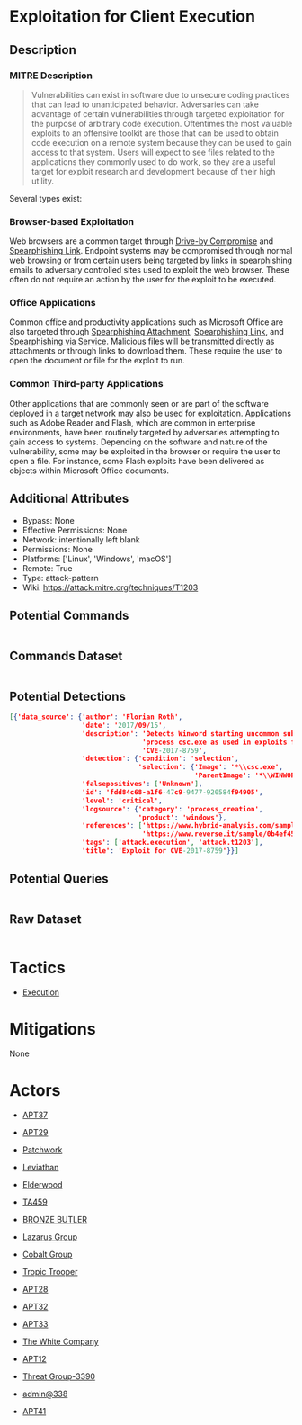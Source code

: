 
# Exploitation for Client Execution

## Description

### MITRE Description

> Vulnerabilities can exist in software due to unsecure coding practices that can lead to unanticipated behavior. Adversaries can take advantage of certain vulnerabilities through targeted exploitation for the purpose of arbitrary code execution. Oftentimes the most valuable exploits to an offensive toolkit are those that can be used to obtain code execution on a remote system because they can be used to gain access to that system. Users will expect to see files related to the applications they commonly used to do work, so they are a useful target for exploit research and development because of their high utility.

Several types exist:

### Browser-based Exploitation

Web browsers are a common target through [Drive-by Compromise](https://attack.mitre.org/techniques/T1189) and [Spearphishing Link](https://attack.mitre.org/techniques/T1192). Endpoint systems may be compromised through normal web browsing or from certain users being targeted by links in spearphishing emails to adversary controlled sites used to exploit the web browser. These often do not require an action by the user for the exploit to be executed.

### Office Applications

Common office and productivity applications such as Microsoft Office are also targeted through [Spearphishing Attachment](https://attack.mitre.org/techniques/T1193), [Spearphishing Link](https://attack.mitre.org/techniques/T1192), and [Spearphishing via Service](https://attack.mitre.org/techniques/T1194). Malicious files will be transmitted directly as attachments or through links to download them. These require the user to open the document or file for the exploit to run.

### Common Third-party Applications

Other applications that are commonly seen or are part of the software deployed in a target network may also be used for exploitation. Applications such as Adobe Reader and Flash, which are common in enterprise environments, have been routinely targeted by adversaries attempting to gain access to systems. Depending on the software and nature of the vulnerability, some may be exploited in the browser or require the user to open a file. For instance, some Flash exploits have been delivered as objects within Microsoft Office documents.

## Additional Attributes

* Bypass: None
* Effective Permissions: None
* Network: intentionally left blank
* Permissions: None
* Platforms: ['Linux', 'Windows', 'macOS']
* Remote: True
* Type: attack-pattern
* Wiki: https://attack.mitre.org/techniques/T1203

## Potential Commands

```

```

## Commands Dataset

```

```

## Potential Detections

```json
[{'data_source': {'author': 'Florian Roth',
                  'date': '2017/09/15',
                  'description': 'Detects Winword starting uncommon sub '
                                 'process csc.exe as used in exploits for '
                                 'CVE-2017-8759',
                  'detection': {'condition': 'selection',
                                'selection': {'Image': '*\\csc.exe',
                                              'ParentImage': '*\\WINWORD.EXE'}},
                  'falsepositives': ['Unknown'],
                  'id': 'fdd84c68-a1f6-47c9-9477-920584f94905',
                  'level': 'critical',
                  'logsource': {'category': 'process_creation',
                                'product': 'windows'},
                  'references': ['https://www.hybrid-analysis.com/sample/0b4ef455e385b750d9f90749f1467eaf00e46e8d6c2885c260e1b78211a51684?environmentId=100',
                                 'https://www.reverse.it/sample/0b4ef455e385b750d9f90749f1467eaf00e46e8d6c2885c260e1b78211a51684?environmentId=100'],
                  'tags': ['attack.execution', 'attack.t1203'],
                  'title': 'Exploit for CVE-2017-8759'}}]
```

## Potential Queries

```json

```

## Raw Dataset

```json

```

# Tactics


* [Execution](../tactics/Execution.md)


# Mitigations

None

# Actors


* [APT37](../actors/APT37.md)

* [APT29](../actors/APT29.md)
    
* [Patchwork](../actors/Patchwork.md)
    
* [Leviathan](../actors/Leviathan.md)
    
* [Elderwood](../actors/Elderwood.md)
    
* [TA459](../actors/TA459.md)
    
* [BRONZE BUTLER](../actors/BRONZE-BUTLER.md)
    
* [Lazarus Group](../actors/Lazarus-Group.md)
    
* [Cobalt Group](../actors/Cobalt-Group.md)
    
* [Tropic Trooper](../actors/Tropic-Trooper.md)
    
* [APT28](../actors/APT28.md)
    
* [APT32](../actors/APT32.md)
    
* [APT33](../actors/APT33.md)
    
* [The White Company](../actors/The-White-Company.md)
    
* [APT12](../actors/APT12.md)
    
* [Threat Group-3390](../actors/Threat-Group-3390.md)
    
* [admin@338](../actors/admin@338.md)
    
* [APT41](../actors/APT41.md)
    
